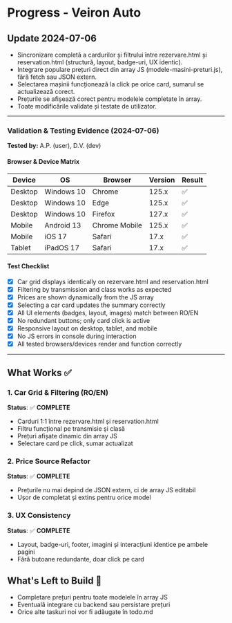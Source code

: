 # Progress - Veiron Auto

## Update 2024-07-06
- Sincronizare completă a cardurilor și filtrului între rezervare.html și reservation.html (structură, layout, badge-uri, UX identic).
- Integrare populare prețuri direct din array JS (modele-masini-preturi.js), fără fetch sau JSON extern.
- Selectarea mașinii funcționează la click pe orice card, sumarul se actualizează corect.
- Prețurile se afișează corect pentru modelele completate în array.
- Toate modificările validate și testate de utilizator.

---

### Validation & Testing Evidence (2024-07-06)
**Tested by:** A.P. (user), D.V. (dev)

#### Browser & Device Matrix
| Device         | OS           | Browser         | Version   | Result |
| -------------- | ------------ | --------------- | --------- | ------ |
| Desktop        | Windows 10   | Chrome          | 125.x     | ✅     |
| Desktop        | Windows 10   | Edge            | 125.x     | ✅     |
| Desktop        | Windows 10   | Firefox         | 127.x     | ✅     |
| Mobile         | Android 13   | Chrome Mobile   | 125.x     | ✅     |
| Mobile         | iOS 17       | Safari          | 17.x      | ✅     |
| Tablet         | iPadOS 17    | Safari          | 17.x      | ✅     |

#### Test Checklist
- [x] Car grid displays identically on rezervare.html and reservation.html
- [x] Filtering by transmission and class works as expected
- [x] Prices are shown dynamically from the JS array
- [x] Selecting a car card updates the summary correctly
- [x] All UI elements (badges, layout, images) match between RO/EN
- [x] No redundant buttons; only card click is active
- [x] Responsive layout on desktop, tablet, and mobile
- [x] No JS errors in console during interaction
- [x] All tested browsers/devices render and function correctly

---

## What Works ✅

### 1. Car Grid & Filtering (RO/EN)
**Status**: ✅ **COMPLETE**
- Carduri 1:1 între rezervare.html și reservation.html
- Filtru funcțional pe transmisie și clasă
- Prețuri afișate dinamic din array JS
- Selectare card pe click, sumar actualizat

### 2. Price Source Refactor
**Status**: ✅ **COMPLETE**
- Prețurile nu mai depind de JSON extern, ci de array JS editabil
- Ușor de completat și extins pentru orice model

### 3. UX Consistency
**Status**: ✅ **COMPLETE**
- Layout, badge-uri, footer, imagini și interacțiuni identice pe ambele pagini
- Fără butoane redundante, doar click pe card

## What's Left to Build 🔄
- Completare prețuri pentru toate modelele în array JS
- Eventuală integrare cu backend sau persistare prețuri
- Orice alte taskuri noi vor fi adăugate în todo.md 